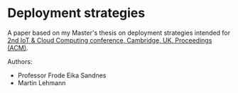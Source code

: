 # Deployment strategies

A paper based on my Master's thesis on deployment strategies intended for [2nd IoT & Cloud Computing conference, Cambridge, UK. Proceedings (ACM)](http://www.icc-conference.org/).

Authors:

- Professor Frode Eika Sandnes
- Martin Lehmann

